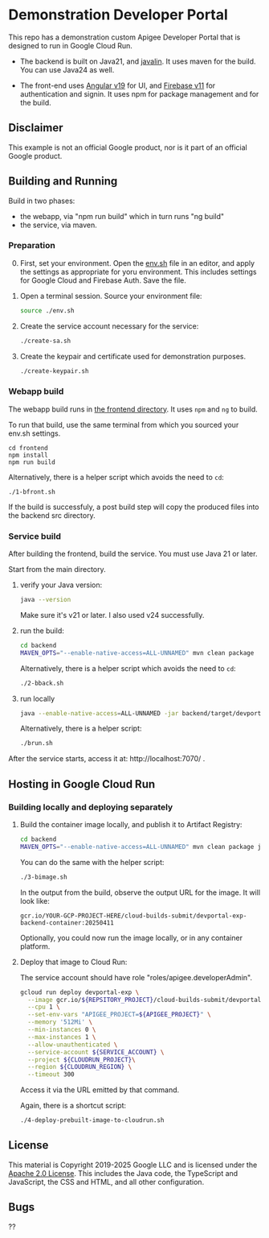 # Demonstration Developer Portal

This repo has a demonstration custom Apigee Developer Portal that is designed to run in Google Cloud Run.

* The backend is built on Java21, and [javalin](https://javalin.io/).  It uses
  maven for the build. You can use Java24 as well.

* The front-end uses [Angular v19](https://github.com/angular/angular) for UI,
  and [Firebase v11](https://www.npmjs.com/package/firebase) for authentication
  and signin.  It uses npm for package management and for the build.

## Disclaimer

This example is not an official Google product, nor is it part of an official Google product.

## Building and Running

Build in two phases:
- the webapp, via "npm run build" which in turn runs "ng build"
- the service, via maven.

### Preparation

0. First, set your environment.  Open the [env.sh](./env.sh) file in an editor,
   and apply the settings as appropriate for yoru environment. This includes
   settings for Google Cloud and Firebase Auth.  Save the file.

1. Open a terminal session. Source your environment file:
   ```bash
   source ./env.sh
   ```

2. Create the service account necessary for the service:
   ```bash
   ./create-sa.sh
   ```

3. Create the keypair and certificate used for demonstration purposes.
   ```bash
   ./create-keypair.sh
   ```


### Webapp build

The webapp build runs in [the frontend directory](./frontend). It uses `npm` and `ng` to build.

To run that build, use the same terminal from which you sourced your env.sh settings.

```
cd frontend
npm install
npm run build
```

Alternatively, there is a helper script which avoids the need to `cd`:
```
./1-bfront.sh
```

If the build is successfuly, a post build step will copy the produced files into the backend src directory.

### Service build

After building the frontend, build the service.
You must use Java 21 or later.

Start from the main directory.

1. verify your Java version:
   ```sh
   java --version
   ```
   Make sure it's v21 or later.  I also used v24 successfully.

1. run the build:
   ```sh
   cd backend
   MAVEN_OPTS="--enable-native-access=ALL-UNNAMED" mvn clean package
   ```

   Alternatively, there is a helper script which avoids the need to `cd`:
   ```sh
   ./2-bback.sh
   ```

2. run locally
   ```sh
   java --enable-native-access=ALL-UNNAMED -jar backend/target/devportal-exp-backend-20250411.jar
   ```

   Alternatively, there is a helper script:
   ```sh
   ./brun.sh
   ```


After the service starts, access it at: http://localhost:7070/ .


## Hosting in Google Cloud Run

### Building locally and deploying separately

1. Build the container image locally, and publish it to Artifact Registry:
   ```sh
   cd backend
   MAVEN_OPTS="--enable-native-access=ALL-UNNAMED" mvn clean package jib:build
   ```

   You can do the same with the helper script:
   ```sh
   ./3-bimage.sh
   ```

   In the output from the build, observe the output URL for the image.  It will look like:
   ```
   gcr.io/YOUR-GCP-PROJECT-HERE/cloud-builds-submit/devportal-exp-backend-container:20250411
   ```

   Optionally, you could now run the image locally, or in any container platform.

3. Deploy that image to Cloud Run:

   The service account should have role "roles/apigee.developerAdmin".

   ```sh
   gcloud run deploy devportal-exp \
     --image gcr.io/${REPSITORY_PROJECT}/cloud-builds-submit/devportal-exp-backend-container:20250411 \
     --cpu 1 \
     --set-env-vars "APIGEE_PROJECT=${APIGEE_PROJECT}" \
     --memory '512Mi' \
     --min-instances 0 \
     --max-instances 1 \
     --allow-unauthenticated \
     --service-account ${SERVICE_ACCOUNT} \
     --project ${CLOUDRUN_PROJECT}\
     --region ${CLOUDRUN_REGION} \
     --timeout 300
   ```

   Access it via the URL emitted by that command.

   Again, there is a shortcut script: 
   ```sh
   ./4-deploy-prebuilt-image-to-cloudrun.sh
   ```

## License

This material is Copyright 2019-2025 Google LLC and is licensed under the
[Apache 2.0 License](LICENSE). This includes the Java code, the TypeScript and
JavaScript, the CSS and HTML, and all other configuration.

## Bugs

??
